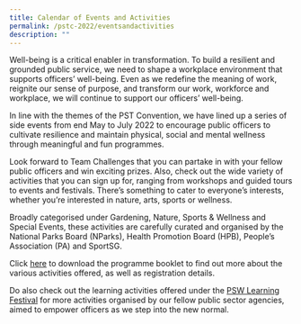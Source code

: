 ```yaml
---
title: Calendar of Events and Activities
permalink: /pstc-2022/eventsandactivities
description: ""
---
```

[]()Well-being is a critical enabler in transformation. To build a resilient and grounded public service, we need to shape a workplace environment that supports officers’ well-being.  Even as we redefine the meaning of work, reignite our sense of purpose, and transform our work, workforce and workplace, we will continue to support our officers’ well-being. 

In line with the themes of the PST Convention, we have lined up a series of side events from end May to July 2022 to encourage public officers to cultivate resilience and maintain physical, social and mental wellness through meaningful and fun programmes.

Look forward to Team Challenges that you can partake in with your fellow public officers and win exciting prizes. Also, check out the wide variety of activities that you can sign up for, ranging from workshops and guided tours to events and festivals. There’s something to cater to everyone’s interests, whether you’re interested in nature, arts, sports or wellness. 

Broadly categorised under Gardening, Nature, Sports & Wellness and Special Events, these activities are carefully curated and organised by the National Parks Board (NParks), Health Promotion Board (HPB), People’s Association (PA) and SportSG.

Click [here](/files/PSTC%202022%20Prog%20Listing_010622(Final).pdf) to download the programme booklet to find out more about the various activities offered, as well as registration details.

Do also check out the learning activities offered under the <a href="http://go.gov.sg/pswlf2022">PSW Learning Festival</a> for more activities organised by our fellow public sector agencies, aimed to empower officers as we step into the new normal.